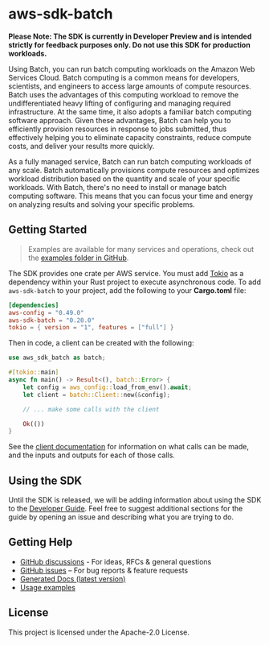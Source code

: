 # aws-sdk-batch

**Please Note: The SDK is currently in Developer Preview and is intended strictly for
feedback purposes only. Do not use this SDK for production workloads.**

Using Batch, you can run batch computing workloads on the Amazon Web Services Cloud. Batch computing is a common means for developers, scientists, and engineers to access large amounts of compute resources. Batch uses the advantages of this computing workload to remove the undifferentiated heavy lifting of configuring and managing required infrastructure. At the same time, it also adopts a familiar batch computing software approach. Given these advantages, Batch can help you to efficiently provision resources in response to jobs submitted, thus effectively helping you to eliminate capacity constraints, reduce compute costs, and deliver your results more quickly.

As a fully managed service, Batch can run batch computing workloads of any scale. Batch automatically provisions compute resources and optimizes workload distribution based on the quantity and scale of your specific workloads. With Batch, there's no need to install or manage batch computing software. This means that you can focus your time and energy on analyzing results and solving your specific problems.

## Getting Started

> Examples are available for many services and operations, check out the
> [examples folder in GitHub](https://github.com/awslabs/aws-sdk-rust/tree/main/examples).

The SDK provides one crate per AWS service. You must add [Tokio](https://crates.io/crates/tokio)
as a dependency within your Rust project to execute asynchronous code. To add `aws-sdk-batch` to
your project, add the following to your **Cargo.toml** file:

```toml
[dependencies]
aws-config = "0.49.0"
aws-sdk-batch = "0.20.0"
tokio = { version = "1", features = ["full"] }
```

Then in code, a client can be created with the following:

```rust
use aws_sdk_batch as batch;

#[tokio::main]
async fn main() -> Result<(), batch::Error> {
    let config = aws_config::load_from_env().await;
    let client = batch::Client::new(&config);

    // ... make some calls with the client

    Ok(())
}
```

See the [client documentation](https://docs.rs/aws-sdk-batch/latest/aws_sdk_batch/client/struct.Client.html)
for information on what calls can be made, and the inputs and outputs for each of those calls.

## Using the SDK

Until the SDK is released, we will be adding information about using the SDK to the
[Developer Guide](https://docs.aws.amazon.com/sdk-for-rust/latest/dg/welcome.html). Feel free to suggest
additional sections for the guide by opening an issue and describing what you are trying to do.

## Getting Help

* [GitHub discussions](https://github.com/awslabs/aws-sdk-rust/discussions) - For ideas, RFCs & general questions
* [GitHub issues](https://github.com/awslabs/aws-sdk-rust/issues/new/choose) – For bug reports & feature requests
* [Generated Docs (latest version)](https://awslabs.github.io/aws-sdk-rust/)
* [Usage examples](https://github.com/awslabs/aws-sdk-rust/tree/main/examples)

## License

This project is licensed under the Apache-2.0 License.

